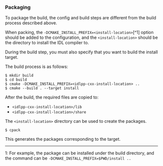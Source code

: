 ### Packaging

To package the build, the config and build steps are different from the build process described above.

When packing, the `-DCMAKE_INSTALL_PREFIX=<install-location>`[^1] option should be added to the configuration, and the `<install-location>` should be the directory to install the IDL compiler to.



During the build step, you must also specify that you want to build the install target.

The build process is as follows:

```
$ mkdir build
$ cd build
$ cmake -DCMAKE_INSTALL_PREFIX=<idlpp-cxx-install-location> ..
$ cmake --build . --target install
```

After the build, the required files are copied to:

- `<idlpp-cxx-install-location>/lib`
- `<idlpp-cxx-install-location>/share`

The `<install-location>` directory can be used to create the packages.

```
$ cpack
```

This generates the packages corresponding to the target.


---
1: For example, the package can be installed under the build directory, and the command can be `-DCMAKE_INSTALL_PREFIX=$PWD/install ..`
